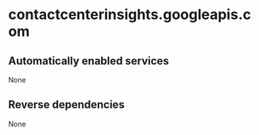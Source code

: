 # contactcenterinsights.googleapis.com

## Automatically enabled services

None

## Reverse dependencies

None
